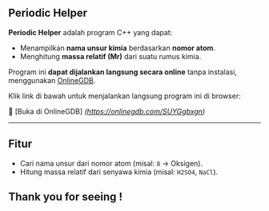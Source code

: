 ## Periodic Helper

**Periodic Helper** adalah program C++ yang dapat:
- Menampilkan **nama unsur kimia** berdasarkan **nomor atom**.
- Menghitung **massa relatif (Mr)** dari suatu rumus kimia.

Program ini **dapat dijalankan langsung secara online** tanpa instalasi, menggunakan [OnlineGDB](https://www.onlinegdb.com/).

Klik link di bawah untuk menjalankan langsung program ini di browser:

🔗 [Buka di OnlineGDB] 
*(https://onlinegdb.com/SUYGgbxgn)*

---

## Fitur

- Cari nama unsur dari nomor atom (misal: `8` → Oksigen).
- Hitung massa relatif dari senyawa kimia (misal: `H2SO4`, `NaCl`).

## Thank you for seeing !
